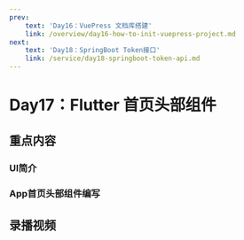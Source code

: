 ```yaml
---
prev:
    text: 'Day16：VuePress 文档库搭建'
    link: /overview/day16-how-to-init-vuepress-project.md
next:
    text: 'Day18：SpringBoot Token接口'
    link: /service/day18-springboot-token-api.md
---
```

# Day17：Flutter 首页头部组件

## 重点内容

### UI简介
### App首页头部组件编写

## 录播视频

<Bili src="//player.bilibili.com/player.html?bvid=BV1Bq4y1k72U&page=1"/>
